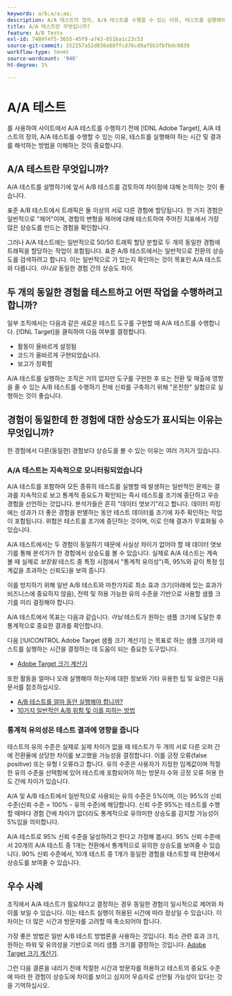 ```yaml
---
keywords: a/b;a/a;aa;
description: A/A 테스트의 정의, A/A 테스트를 수행할 수 있는 이유, 테스트를 실행해야 하는 기간 및 결과를 해석하는 방법에 대해 알아봅니다.
title: A/A 테스트란 무엇입니까?
feature: A/B Tests
exl-id: 7489f4f5-3655-45f9-a743-651ba1c23c53
source-git-commit: 152257a52d836a88ffcd76cd9af5b3fbfbdc0839
workflow-type: tm+mt
source-wordcount: '940'
ht-degree: 1%

---
```


# A/A 테스트

를 사용하여 사이트에서 A/A 테스트를 수행하기 전에 [!DNL Adobe Target], A/A 테스트의 정의, A/A 테스트를 수행할 수 있는 이유, 테스트를 실행해야 하는 시간 및 결과를 해석하는 방법을 이해하는 것이 중요합니다.

## A/A 테스트란 무엇입니까?

A/A 테스트를 설명하기에 앞서 A/B 테스트를 검토하여 차이점에 대해 논의하는 것이 좋습니다.

표준 A/B 테스트에서 트래픽은 둘 이상의 서로 다른 경험에 할당됩니다. 한 가지 경험은 일반적으로 &quot;제어&quot;이며, 경험의 변형을 제어에 대해 테스트하여 주어진 지표에서 가장 많은 상승도를 만드는 경험을 확인합니다.

그러나 A/A 테스트에는 일반적으로 50/50 트래픽 할당 분할로 두 개의 동일한 경험에 트래픽을 할당하는 작업이 포함됩니다. 표준 A/B 테스트에서는 일반적으로 전환의 상승도를 검색하려고 합니다. 이는 일반적으로 가 있는지 확인하는 것이 목표인 A/A 테스트와 다릅니다. *아니요* 동일한 경험 간의 상승도 차이.

## 두 개의 동일한 경험을 테스트하고 어떤 작업을 수행하려고 합니까?

일부 조직에서는 다음과 같은 새로운 테스트 도구를 구현할 때 A/A 테스트를 수행합니다. [!DNL Target]을 클릭하여 다음 여부를 결정합니다.

* 활동이 올바르게 설정됨
* 코드가 올바르게 구현되었습니다.
* 보고가 정확함

A/A 테스트를 실행하는 조직은 거의 없지만 도구를 구현한 후 또는 전환 및 매출에 영향을 줄 수 있는 A/B 테스트를 수행하기 전에 신뢰를 구축하기 위해 &quot;온전한&quot; 실험으로 실행하는 것이 좋습니다.

## 경험이 동일한데 한 경험에 대한 상승도가 표시되는 이유는 무엇입니까?

한 경험에서 다른(동일한) 경험보다 상승도를 볼 수 있는 이유는 여러 가지가 있습니다.

### A/A 테스트는 지속적으로 모니터링되었습니다

A/A 테스트를 포함하여 모든 종류의 테스트를 실행할 때 발생하는 일반적인 문제는 결과를 지속적으로 보고 통계적 중요도가 확인되는 즉시 테스트를 조기에 중단하고 우승 경험을 선언하는 것입니다. 분석가들은 흔히 &quot;데이터 엿보기&quot;라고 합니다. 데이터 피킹에는 성과가 더 좋은 경험을 판별하는 동안 테스트 데이터를 조기에 자주 확인하는 작업이 포함됩니다. 위험은 테스트를 조기에 중단하는 것이며, 이로 인해 결과가 무효화될 수 있습니다.

A/A 테스트에서는 두 경험이 동일하기 때문에 사실상 차이가 없어야 할 때 데이터 엿보기를 통해 분석가가 한 경험에서 상승도를 볼 수 있습니다. 실제로 A/A 테스트는 계속 볼 때 실제로 _보장됨_ 테스트 중 특정 시점에서 &quot;통계적 유의성&quot;(즉, 95%와 같이 특정 임계값을 초과하는 신뢰도)을 보여 줍니다.

이를 방지하기 위해 일반 A/B 테스트와 마찬가지로 최소 효과 크기(아래에 있는 효과가 비즈니스에 중요하지 않음), 전력 및 허용 가능한 유의 수준을 기반으로 사용할 샘플 크기를 미리 결정해야 합니다.

A/A 테스트에서 목표는 다음과 같습니다. *아님* 테스트가 원하는 샘플 크기에 도달한 후 통계적으로 중요한 결과를 확인합니다.

다음 [!UICONTROL Adobe Target 샘플 크기 계산기] 는 목표로 하는 샘플 크기와 테스트를 실행하는 시간을 결정하는 데 도움이 되는 중요한 도구입니다.

* [Adobe Target 크기 계산기](/help/main/c-activities/t-test-ab/sample-size-determination.md#section_6B8725BD704C4AFE939EF2A6B6E834E6)

또한 활동을 얼마나 오래 실행해야 하는지에 대한 정보와 기타 유용한 팁 및 요령은 다음 문서를 참조하십시오.

* [A/B 테스트를 얼마 동안 실행해야 합니까?](/help/main/c-activities/t-test-ab/sample-size-determination.md)
* [10가지 일반적인 A/B 위험 및 이를 피하는 방법](/help/main/c-activities/t-test-ab/common-ab-testing-pitfalls.md)

### 통계적 유의성은 테스트 결과에 영향을 줍니다

테스트의 유의 수준은 실제로 실제 차이가 없을 때 테스트가 두 개의 서로 다른 오퍼 간에 전환율에 상당한 차이를 보고했을 가능성을 결정합니다. 이를 긍정 오류(false positive) 또는 유형 I 오류라고 합니다. 유의 수준은 사용자가 지정한 임계값이며 적절한 유의 수준을 선택함에 있어 테스트에 포함되어야 하는 방문자 수와 긍정 오류 허용 한도 간에 차이가 있습니다.

A/A 및 A/B 테스트에서 일반적으로 사용되는 유의 수준은 5%이며, 이는 95%의 신뢰 수준(신뢰 수준 = 100% - 유의 수준)에 해당합니다. 신뢰 수준 95%는 테스트를 수행할 때마다 경험 간에 차이가 없더라도 통계적으로 유의미한 상승도를 감지할 가능성이 5%임을 의미합니다.

A/A 테스트로 95% 신뢰 수준을 달성하려고 한다고 가정해 봅시다. 95% 신뢰 수준에서 20개의 A/A 테스트 중 1개는 전환에서 통계적으로 유의한 상승도를 보여줄 수 있습니다. 90% 신뢰 수준에서, 10개 테스트 중 1개가 동일한 경험을 테스트할 때 전환에서 상승도를 보여줄 수 있습니다.

## 우수 사례

조직에서 A/A 테스트가 필요하다고 결정하는 경우 동일한 경험이 일시적으로 제어와 차이를 보일 수 있습니다. 이는 테스트 실행이 허용된 시간에 따라 정상일 수 있습니다. 이 차이는 더 많은 시간과 방문자를 고려할 때 축소되어야 합니다.

가장 좋은 방법은 일반 A/B 테스트 방법론을 사용하는 것입니다. 최소 관련 효과 크기, 원하는 파워 및 유의성을 기반으로 미리 샘플 크기를 결정하는 것입니다. [Adobe Target 크기 계산기](/help/main/c-activities/t-test-ab/sample-size-determination.md#section_6B8725BD704C4AFE939EF2A6B6E834E6).

그런 다음 결론을 내리기 전에 적절한 시간과 방문자를 허용하고 테스트의 중요도 수준에 따라 한 경험이 상승도에 차이를 보이고 심지어 우승자로 선언될 가능성이 있다는 것을 기억하십시오.
